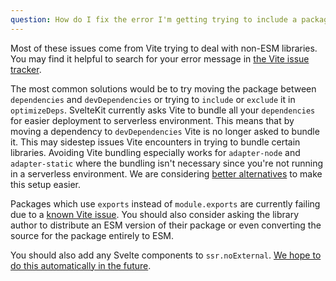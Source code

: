 ```yaml
---
question: How do I fix the error I'm getting trying to include a package?
---
```


Most of these issues come from Vite trying to deal with non-ESM libraries. You may find it helpful to search for your error message in [the Vite issue tracker](https://github.com/vitejs/vite/issues). 

The most common solutions would be to try moving the package between `dependencies` and `devDependencies` or trying to `include` or `exclude` it in `optimizeDeps`. SvelteKit currently asks Vite to bundle all your `dependencies` for easier deployment to serverless environment. This means that by moving a dependency to `devDependencies` Vite is no longer asked to bundle it. This may sidestep issues Vite encounters in trying to bundle certain libraries. Avoiding Vite bundling especially works for `adapter-node` and `adapter-static` where the bundling isn't necessary since you're not running in a serverless environment. We are considering [better alternatives](https://github.com/sveltejs/kit/issues/1016) to make this setup easier.

Packages which use `exports` instead of `module.exports` are currently failing due to a [known Vite issue](https://github.com/vitejs/vite/issues/2579). You should also consider asking the library author to distribute an ESM version of their package or even converting the source for the package entirely to ESM.

You should also add any Svelte components to `ssr.noExternal`. [We hope to do this automatically in the future](https://github.com/sveltejs/kit/issues/904).
